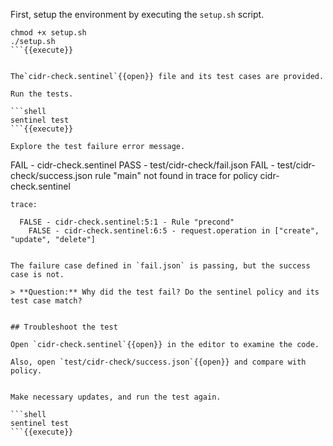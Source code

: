 First, setup the environment by executing the `setup.sh` script.

```
chmod +x setup.sh
./setup.sh
```{{execute}}


The`cidr-check.sentinel`{{open}} file and its test cases are provided.

Run the tests.

```shell
sentinel test
```{{execute}}

Explore the test failure error message.

```
FAIL - cidr-check.sentinel
  PASS - test/cidr-check/fail.json
  FAIL - test/cidr-check/success.json
    rule "main" not found in trace for policy cidr-check.sentinel

    trace:

      FALSE - cidr-check.sentinel:5:1 - Rule "precond"
        FALSE - cidr-check.sentinel:6:5 - request.operation in ["create", "update", "delete"]
```

The failure case defined in `fail.json` is passing, but the success case is not.

> **Question:** Why did the test fail? Do the sentinel policy and its test case match?


## Troubleshoot the test

Open `cidr-check.sentinel`{{open}} in the editor to examine the code.

Also, open `test/cidr-check/success.json`{{open}} and compare with policy.


Make necessary updates, and run the test again.

```shell
sentinel test
```{{execute}}
